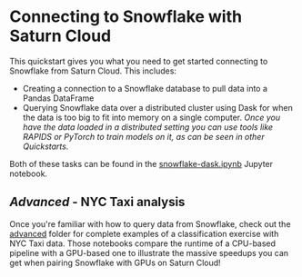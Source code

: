 # Connecting to Snowflake with Saturn Cloud

This quickstart gives you what you need to get started connecting to Snowflake from Saturn Cloud. This includes:

* Creating a connection to a Snowflake database to pull data into a Pandas DataFrame
* Querying Snowflake data over a distributed cluster using Dask for when the data is too big to fit into memory on a single computer. _Once you have the data loaded in a distributed setting you can use tools like RAPIDS or PyTorch to train models on it, as can be seen in other Quickstarts._

Both of these tasks can be found in the [snowflake-dask.ipynb](snowflake-dask.ipynb) Jupyter notebook.

## _Advanced_ - NYC Taxi analysis

Once you're familiar with how to query data from Snowflake, check out the [advanced](advanced/README.md) folder for complete examples of a classification exercise with NYC Taxi data. Those notebooks compare the runtime of a CPU-based pipeline with a GPU-based one to illustrate the massive speedups you can get when pairing Snowflake with GPUs on Saturn Cloud!